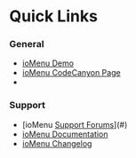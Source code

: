 # Quick Links

 
### General


* [ioMenu Demo](https://www.themeshop.io/demo/menu)
* [ioMenu CodeCanyon Page](#)
* 


### Support


* [ioMenu [Support Forums](#)](#)
* [ioMenu Documentation](#)
* [ioMenu Changelog](#)



